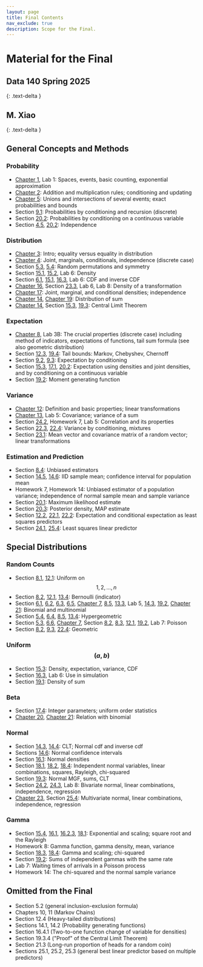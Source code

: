 ```yaml
---
layout: page
title: Final Contents
nav_exclude: true
description: Scope for the Final.
---
```

# Material for the Final #
## Data 140 Spring 2025 ##
{: .text-delta }
## M. Xiao ##
{: .text-delta }

## General Concepts and Methods ##

### Probability ###
- [Chapter 1](http://prob140.org/textbook/content/Chapter_01/00_Fundamentals.html), Lab 1: Spaces, events, basic counting, exponential approximation
- [Chapter 2](http://prob140.org/textbook/content/Chapter_02/00_Calculating_Chances.html): Addition and multiplication rules; conditioning and updating
- [Chapter 5](http://prob140.org/textbook/content/Chapter_05/00_Collections_of_Events.html): Unions and intersections of several events; exact probabilities and bounds
- Section [9.1](http://prob140.org/textbook/content/Chapter_09/01_Probability_by_Conditioning.html): Probabilities by conditioning and recursion (discrete)
- Section [20.2](http://prob140.org/textbook/content/Chapter_20/02_Independence_Revisited.html): Probabilities by conditioning on a continuous variable
- Section [4.5](http://prob140.org/textbook/content/Chapter_04/05_Dependence_and_Independence.html), [20.2](http://prob140.org/textbook/content/Chapter_20/02_Independence_Revisited.html): Independence

### Distribution ###
- [Chapter 3](http://prob140.org/textbook/content/Chapter_03/00_Random_Variables.html): Intro; equality versus equality in distribution
- [Chapter 4](http://prob140.org/textbook/content/Chapter_04/00_Relations_Between_Variables.html): Joint, marginals, conditionals, independence (discrete case)
- Section [5.3](http://prob140.org/textbook/content/Chapter_05/03_The_Matching_Problem.html), [5.4](http://prob140.org/textbook/content/Chapter_05/04_Sampling_Without_Replacement.html): Random permutations and symmetry
- Section [15.1](http://prob140.org/textbook/content/Chapter_15/01_Density_and_CDF.html), [15.2](http://prob140.org/textbook/content/Chapter_15/02_The_Meaning_of_Density.html), Lab 6: Density
- Section [6.1](http://prob140.org/textbook/content/Chapter_06/01_Binomial_Distribution.html#cumulative-distribution-function-cdf), [15.1](http://prob140.org/textbook/content/Chapter_15/01_Density_and_CDF.html), [16.3](http://prob140.org/textbook/content/Chapter_16/03_Simulation_via_the_CDF.html), Lab 6: CDF and inverse CDF
- [Chapter 16](http://prob140.org/textbook/content/Chapter_16/00_Transformations.html), Section [23.3](http://prob140.org/textbook/content/Chapter_23/03_Multivariate_Normal_Density.html), Lab 6, Lab 8: Density of a transformation
- [Chapter 17](http://prob140.org/textbook/content/Chapter_17/00_Joint_Densities.html): Joint, marginal, and conditional densities; independence
- [Chapter 14](http://prob140.org/textbook/content/Chapter_14/00_The_Central_Limit_Theorem.html), [Chapter 19](http://prob140.org/textbook/content/Chapter_19/00_Distributions_of_Sums.html): Distribution of sum
- [Chapter 14](http://prob140.org/textbook/content/Chapter_14/00_The_Central_Limit_Theorem.html), Section [15.3](http://prob140.org/textbook/content/Chapter_15/03_Expectation.html#example-random-discs), [19.3](http://prob140.org/textbook/content/Chapter_19/03_MGFs_Normal_and_the_CLT.html#proof-of-the-central-limit-theorem): Central Limit Theorem

### Expectation ###
- [Chapter 8](http://prob140.org/textbook/content/Chapter_08/00_Expectation.html), Lab 3B: The crucial properties (discrete case) including method of indicators, expectations of functions, tail sum formula (see also geometric distribution)
- Section [12.3](http://prob140.org/textbook/content/Chapter_12/03_Bounds.html), [19.4](http://prob140.org/textbook/content/Chapter_19/04_Chernoff_Bound.html): Tail bounds: Markov, Chebyshev, Chernoff
- Section [9.2](http://prob140.org/textbook/content/Chapter_09/02_Expectation_by_Conditioning.html), [9.3](http://prob140.org/textbook/content/Chapter_09/03_Expected_Waiting_Times.html): Expectation by conditioning
- Section [15.3](http://prob140.org/textbook/content/Chapter_15/03_Expectation.html), [17.1](http://prob140.org/textbook/content/Chapter_17/01_Probabilities_and_Expectations.html), [20.2](http://prob140.org/textbook/content/Chapter_19/02_Moment_Generating_Functions.html): Expectation using densities and joint densities, and by conditioning on a continuous variable
- Section [19.2](http://prob140.org/textbook/content/Chapter_19/02_Moment_Generating_Functions.html): Moment generating function

### Variance ###
- [Chapter 12](http://prob140.org/textbook/content/Chapter_12/00_Standard_Deviation.html): Definition and basic properties; linear transformations
- [Chapter 13](http://prob140.org/textbook/content/Chapter_13/00_Variance_Via_Covariance.html), Lab 5: Covariance; variance of a sum
- Section [24.2](http://prob140.org/textbook/content/Chapter_24/02_Bivariate_Normal_Distribution.html), Homework 7, Lab 5: Correlation and its properties
- Section [22.3](http://prob140.org/textbook/content/Chapter_22/03_Variance_by_Conditioning.html), [22.4](http://prob140.org/textbook/content/Chapter_22/04_Examples.html): Variance by conditioning, mixtures
- Section [23.1](http://prob140.org/textbook/content/Chapter_23/01_Random_Vectors.html): Mean vector and covariance matrix of a random vector; linear transformations

### Estimation and Prediction ###
- Section [8.4](http://prob140.org/textbook/content/Chapter_08/04_Additivity.html#unbiased-estimator): Unbiased estimators
- Section [14.5](http://prob140.org/textbook/content/Chapter_14/05_The_Sample_Mean.html), [14.6](http://prob140.org/textbook/content/Chapter_14/06_Confidence_Intervals.html): IID sample mean; confidence interval for population mean
- Homework 7, Homework 14: Unbiased estimator of a population variance; independence of normal sample mean and sample variance
- Section [20.1](http://prob140.org/textbook/content/Chapter_20/01_Maximum_Likelihood.html): Maximum likelihood estimate
- Section [20.3](http://prob140.org/textbook/content/Chapter_20/03_Prior_and_Posterior.html#): Posterior density, MAP estimate
- Section [12.2](http://prob140.org/textbook/content/Chapter_12/02_Prediction_and_Estimation.html), [22.1](http://prob140.org/textbook/content/Chapter_22/01_Conditional_Expectation_Projection.html), [22.2](http://prob140.org/textbook/content/Chapter_22/02_Least_Squares_Predictor.html): Expectation and conditional expectation as least squares predictors
- Section [24.1](http://prob140.org/textbook/content/Chapter_24/01_Linear_Least_Squares.html), [25.4](http://prob140.org/textbook/content/Chapter_25/04_Multiple_Regression.html): Least squares linear predictor

## Special Distributions ##

### Random Counts ###
- Section [8.1](http://prob140.org/textbook/content/Chapter_08/02_Applying_the_Definition.html#uniform-on-an-interval-of-integers), [12.1](http://prob140.org/textbook/content/Chapter_12/01_Definition.html#uniform): Uniform on $$1, 2, ..., n$$
- Section [8.2](http://prob140.org/textbook/content/Chapter_08/02_Applying_the_Definition.html#bernoulli-and-indicators), [12.1](http://prob140.org/textbook/content/Chapter_12/01_Definition.html#indicator), [13.4](http://prob140.org/textbook/content/Chapter_13/04_Symmetry_and_Indicators.html#indicators): Bernoulli (indicator)
- Section [6.1](http://prob140.org/textbook/content/Chapter_06/01_Binomial_Distribution.html), [6.2](http://prob140.org/textbook/content/Chapter_06/02_Examples.html), [6.3](http://prob140.org/textbook/content/Chapter_06/03_Multinomial_Distribution.html), [6.5](http://prob140.org/textbook/content/Chapter_06/05_Odds_Ratios.html), [Chapter 7](http://prob140.org/textbook/content/Chapter_07/00_Poissonization.html), [8.5](http://prob140.org/textbook/content/Chapter_08/05_Method_of_Indicators.html#expectation-of-the-binomial), [13.3](http://prob140.org/textbook/content/Chapter_13/03_Sums_of_Independent_Variables.html#variance-of-the-binomial), Lab 5, [14.3](http://prob140.org/textbook/content/Chapter_14/03_Central_Limit_Theorem.html#approximating-the-binomial-n-p-distribution), [19.2](http://prob140.org/textbook/content/Chapter_12/01_Definition.html#poisson), [Chapter 21](http://prob140.org/textbook/content/Chapter_21/00_The_Beta_and_the_Binomial.html): Binomial and multinomial
- Section [5.4](http://prob140.org/textbook/content/Chapter_05/04_Sampling_Without_Replacement.html#counting-good-elements-in-a-simple-random-sample), [6.4](http://prob140.org/textbook/content/Chapter_06/04_The_Hypergeometric_Revisited.html), [8.5](http://prob140.org/textbook/content/Chapter_08/05_Method_of_Indicators.html#expectation-of-the-hypergeometric), [13.4](http://prob140.org/textbook/content/Chapter_13/04_Symmetry_and_Indicators.html#example-variance-of-the-hypergeometric): Hypergeometric
- Section [5.3](http://prob140.org/textbook/content/Chapter_05/03_The_Matching_Problem.html#k-matches), [6.6](http://prob140.org/textbook/content/Chapter_06/06_Law_of_Small_Numbers.html), [Chapter 7](http://prob140.org/textbook/content/Chapter_07/00_Poissonization.html), Section [8.2](http://prob140.org/textbook/content/Chapter_08/02_Applying_the_Definition.html#poisson), [8.3](http://prob140.org/textbook/content/Chapter_08/03_Expectations_of_Functions.html#e-x-x-1-for-a-poisson-variable-x), [12.1](http://prob140.org/textbook/content/Chapter_12/01_Definition.html#poisson), [19.2](http://prob140.org/textbook/content/Chapter_12/01_Definition.html#poisson), Lab 7: Poisson
- Section [8.2](http://prob140.org/textbook/content/Chapter_08/02_Applying_the_Definition.html#geometric), [9.3](http://prob140.org/textbook/content/Chapter_09/03_Expected_Waiting_Times.html), [22.4](http://prob140.org/textbook/content/Chapter_22/04_Examples.html#variance-of-the-geometric-distribution): Geometric

### Uniform $$(a, b)$$ ###
- Section [15.3](http://prob140.org/textbook/content/Chapter_15/03_Expectation.html#uniform-0-1): Density, expectation, variance, CDF
- Section [16.3](http://prob140.org/textbook/content/Chapter_16/03_Simulation_via_the_CDF.html), Lab 6: Use in simulation
- Section [19.1](http://prob140.org/textbook/content/Chapter_19/01_Convolution_Formula.html#sum-of-two-iid-uniform-0-1-random-variables): Density of sum

### Beta ###
- Section [17.4](http://prob140.org/textbook/content/Chapter_17/04_Beta_Densities_with_Integer_Parameters.html): Integer parameters; uniform order statistics
- [Chapter 20](http://prob140.org/textbook/content/Chapter_20/03_Prior_and_Posterior.html), [Chapter 21](http://prob140.org/textbook/content/Chapter_21/00_The_Beta_and_the_Binomial.html): Relation with binomial

### Normal ###
- Section [14.3](http://prob140.org/textbook/content/Chapter_14/03_Central_Limit_Theorem.html), [14.4](http://prob140.org/textbook/content/Chapter_14/04_SciPy_and_Normal_Curves.html): CLT; Normal cdf and inverse cdf
- Sections [14.6](http://prob140.org/textbook/content/Chapter_14/06_Confidence_Intervals.html): Normal confidence intervals
- Section [16.1](http://prob140.org/textbook/content/Chapter_16/01_Linear_Transformations.html#the-normal-densities): Normal densities
- Section [18.1](http://prob140.org/textbook/content/Chapter_18/01_Standard_Normal_Basics.html), [18.2](http://prob140.org/textbook/content/Chapter_18/02_Sums_of_Independent_Normal_Variables.html), [18.4](http://prob140.org/textbook/content/Chapter_18/04_Chi_Squared_Distributions.html): Independent normal variables, linear combinations, squares, Rayleigh, chi-squared
- Section [19.3](http://prob140.org/textbook/content/Chapter_19/03_MGFs_Normal_and_the_CLT.html): Normal MGF, sums, CLT
- Section [24.2](http://prob140.org/textbook/content/Chapter_24/02_Bivariate_Normal_Distribution.html), [24.3](http://prob140.org/textbook/content/Chapter_24/03_Regression_and_Bivariate_Normal.html), Lab 8: Bivariate normal, linear combinations, independence, regression
- [Chapter 23](http://prob140.org/textbook/content/Chapter_23/00_Multivariate_Normal_RVs.html), Section [25.4](http://prob140.org/textbook/content/Chapter_25/04_Multiple_Regression.html): Multivariate normal, linear combinations, independence, regression

### Gamma ###
- Section [15.4](http://prob140.org/textbook/content/Chapter_15/04_Exponential_Distribution.html), [16.1](http://prob140.org/textbook/content/Chapter_16/01_Linear_Transformations.html#linear-transformation-exponential-density), 
[16.2.3](http://prob140.org/textbook/content/Chapter_16/02_Monotone_Functions.html#applying-the-formula),
[18.1](http://prob140.org/textbook/content/Chapter_18/01_Standard_Normal_Basics.html): Exponential and scaling; square root and the Rayleigh
- Homework 8: Gamma function, gamma density, mean, variance
- Section [18.3](http://prob140.org/textbook/content/Chapter_18/03_The_Gamma_Family.html), [18.4](http://prob140.org/textbook/content/Chapter_18/04_Chi_Squared_Distributions.html): Gamma and scaling; chi-squared
- Section [19.2](http://prob140.org/textbook/content/Chapter_19/02_Moment_Generating_Functions.html#mgf-of-a-gamma-r-lambda-random-variable): Sums of independent gammas with the same rate
- Lab 7: Waiting times of arrivals in a Poisson process
- Homework 14: The chi-squared and the normal sample variance

## Omitted from the Final ##
- Section 5.2 (general inclusion-exclusion formula)
- Chapters 10, 11 (Markov Chains)
- Section 12.4 (Heavy-tailed distributions)
- Sections 14.1, 14.2 (Probability generating functions)
- Section 16.4.1 (Two-to-one function change of variable for densities)
- Section 19.3.4 ("Proof" of the Central Limit Theorem)
- Section 21.3 (Long-run proportion of heads for a random coin)
- Sections 25.1, 25.2, 25.3 (general best linear predictor based on multiple predictors)
